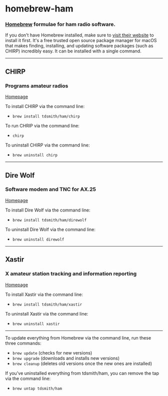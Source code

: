 # homebrew-ham

### [Homebrew](https://brew.sh/) formulae for ham radio software.

If you don't have Homebrew installed, make sure to [visit their website](https://brew.sh) to install it first. It's a free trusted open source package manager for macOS that makes finding, installing, and updating software packages (such as CHIRP) incredibly easy. It can be installed with a single command.

---

## CHIRP

### Programs amateur radios

[Homepage](http://chirp.danplanet.com/projects/chirp/wiki/Home)

To install CHIRP via the command line:
* `brew install tdsmith/ham/chirp`

To run CHRIP via the command line:
* `chirp`

To uninstall CHIRP via the command line:
* `brew uninstall chirp`

---

## Dire Wolf

### Software modem and TNC for AX.25

[Homepage](https://github.com/wb2osz/direwolf)

To install Dire Wolf via the command line:
* `brew install tdsmith/ham/direwolf`

To uninstall Dire Wolf via the command line:
* `brew uninstall direwolf`

---

## Xastir

### X amateur station tracking and information reporting

[Homepage](http://www.xastir.org/)

To install Xastir via the command line:
* `brew install tdsmith/ham/xastir`

To uninstall Xastir via the command line:
* `brew uninstall xastir`

---

To update everything from Homebrew via the command line, run these three commands:
* `brew update` (checks for new versions)
* `brew upgrade` (downloads and installs new versions)
* `brew cleanup` (deletes old versions once the new ones are installed)

If you've uninstalled everything from tdsmith/ham, you can remove the tap via the command line:
* `brew untap tdsmith/ham`